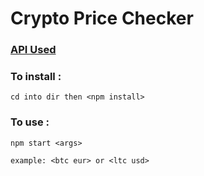 # **Crypto Price Checker**
### **[API Used](https://min-api.cryptocompare.com)**


### **To install :**

```
cd into dir then <npm install>
```

### **To use :**
```
npm start <args>

example: <btc eur> or <ltc usd> 
```
